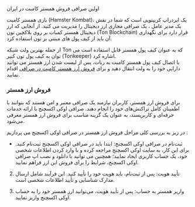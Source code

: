 
اولین صرافی فروش همستر کامبت در ایران

بازی همستر کامبت (Hamster Kombat)، یک ایردراپ کریپتویی است که شما در نقش یک مدیر عامل ، یک صرافی مجازی ارز دیجیتال را مدیریت می کنید. از آنجایی که ارز دیجیتال همستر کمبات بر روی بلاکچین تون (Ton Blockchain) قرار دارد برای نگهداری آن باید از کیف پول های مبتنی بر تون استفاده کرد.

از جمله بهترین ولت شبکه Ton که به عنوان کیف پول همستر قابل استفاده است می توان به کیف پول تون کیپر (Tonkeeper) اشاره کرد.  
با اتصال کیف پول همستر کامبت به ربات، پس از لیست شدن ارز همستر می توانید دارایی خود را به ولت انتقال دهید و برای [فروش ارز همستر کامبت در صرافی](https://ok-ex.io/buy-and-sell/HAMSTER/) اقدام نمایید.

### فروش ارز همستر

برای فروش ارز همستر، کاربران نیازمند یک صرافی معتبر و امن هستند که بتوانند با اطمینان کامل تراکنش‌های خود را انجام دهند. صرافی اوکی اکسچنج با ارائه خدمات حرفه‌ای و کاربرپسند، به ‌عنوان یک گزینه مناسب برای فروش ارز همستر معرفی می‌شود.

در زیر به‌ بررسی کلی مراحل فروش ارز همستر در صرافی اوکی اکسچنج می پردازیم :

-   ثبت‌نام در صرافی اوکی اکسچنج: ابتدا باید در صرافی اوکی اکسچنج ثبت‌نام کنید. برای این کار، به ‌سایت اوکی اکسچنج مراجعه کرده و با وارد کردن اطلاعات شخصی خود، یک حساب کاربری ایجاد نمایید؛ همچنین می توانید با دانلود و نصب اپ صرافی اوکی اکسچنج، شرایط را برای فروش این ارز فراهم نمایید.
    

2. تأیید هویت: پس از ثبت‌نام، باید هویت خود را تأیید کنید. این فرآیند شامل ارسال مدارک شناسایی و تأیید اطلاعات شخصی است.

3. واریز همستر به حساب: پس از تأیید هویت، می‌توانید ارز همستر خود را به‌ حساب اوکی اکسچنج واریز نمایید.
